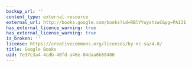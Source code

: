 ```yaml
---
backup_url: ''
content_type: external-resource
external_url: http://books.google.com/books?id=RBlYYuyshzwC&pg=PA131
has_external_licence_warning: true
has_external_license_warning: true
is_broken: ''
license: https://creativecommons.org/licenses/by-nc-sa/4.0/
title: Google Books
uid: 7e37c3a4-4cdb-40fd-a46e-04daa6b68400
---
```

